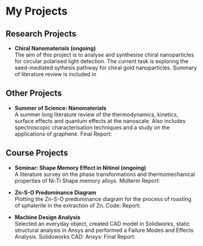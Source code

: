 # My Projects
## Research Projects
* **Chiral Nanomaterials (ongoing)**  
The aim of this project is to analyse and synthesise chiral nanoparticles for circular polarised light detection. The current task is exploring the seed-mediated sythesis pathway for chiral gold nanoparticles. Summary of literature review is included in   
## Other Projects
* **Summer of Science: Nanomaterials**  
A summer long literature review of the thermodynamics, kinetics, surface effects and quantum effects at the nanoscale. Also includes spectroscopic characterisation techniques and a study on the applications of graphene. Final Report: 
## Course Projects
* **Seminar: Shape Memory Effect in Nitinol (ongoing)**  
A literature survey on the phase transformations and thermomechanical properties of Ni-Ti Shape memory alloys. Midterm Report: 
* **Zn-S-O Predominance Diagram**  
Plotting the Zn-S-O predominance diagram for the process of roasting of sphalerite in the extraction of Zn. Code: Report: 


* **Machine Design Analysis**  
Selected an everyday object, created CAD model in Solidworks, static structural analysis in Ansys and performed a Failure Modes and Effects Analysis. Solidoworks CAD: Ansys: Final Report:
